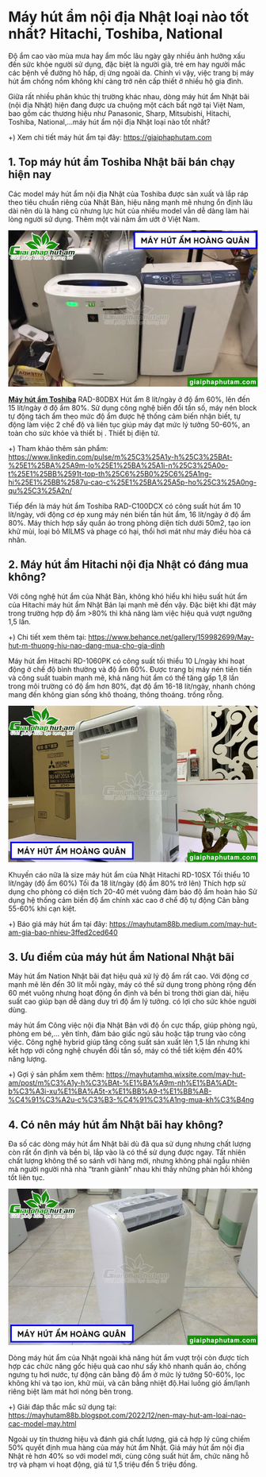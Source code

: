 # Máy hút ẩm nội địa Nhật loại nào tốt nhất? Hitachi, Toshiba, National

Độ ẩm cao vào mùa mưa hay ẩm mốc lâu ngày gây nhiều ảnh hưởng xấu đến sức khỏe người sử dụng, đặc biệt là người già, trẻ em hay người mắc các bệnh về đường hô hấp, dị ứng ngoài da. Chính vì vậy, việc trang bị máy hút ẩm chống nồm không khí càng trở nên cấp thiết ở nhiều hộ gia đình.

Giữa rất nhiều phân khúc thị trường khác nhau, dòng máy hút ẩm Nhật bãi (nội địa Nhật) hiện đang được ưa chuộng một cách bất ngờ tại Việt Nam, bao gồm các thương hiệu như Panasonic, Sharp, Mitsubishi, Hitachi, Toshiba, National,...máy hút ẩm nội địa Nhật loại nào tốt nhất?

+) Xem chi tiết máy hút ẩm tại đây: https://giaiphaphutam.com

## 1. Top máy hút ẩm Toshiba Nhật bãi bán chạy hiện nay

Các model máy hút ẩm nội địa Nhật của Toshiba được sản xuất và lắp ráp theo tiêu chuẩn riêng của Nhật Bản, hiệu năng mạnh mẽ nhưng ổn định lâu dài nên dù là hàng cũ nhưng lực hút của nhiều model vẫn dễ dàng làm hài lòng người sử dụng. Thêm một vài năm ẩm ướt ở Việt Nam.

![máy hút ẩm nhật bãi](https://raw.githubusercontent.com/mayhutam/may-hut-am-nhat-bai/main/may-hut-am-4-1.jpg)

[**Máy hút ẩm Toshiba**](https://giaiphaphutam.com/tin-tuc/may-hut-am-toshiba-835.html) RAD-80DBX Hút ẩm 8 lít/ngày ở độ ẩm 60%, lên đến 15 lít/ngày ở độ ẩm 80%. Sử dụng công nghệ biến đổi tần số, máy nén block tự động tách ẩm theo mức độ ẩm được hệ thống cảm biến nhận biết, tự động làm việc 2 chế độ và liên tục giúp máy đạt mức lý tưởng 50-60%, an toàn cho sức khỏe và thiết bị . Thiết bị điện tử.

+) Tham khảo thêm sản phẩm: https://www.linkedin.com/pulse/m%25C3%25A1y-h%25C3%25BAt-%25E1%25BA%25A9m-lo%25E1%25BA%25A1i-n%25C3%25A0o-t%25E1%25BB%2591t-top-th%25C6%25B0%25C6%25A1ng-hi%25E1%25BB%2587u-cao-c%25E1%25BA%25A5p-ho%25C3%25A0ng-qu%25C3%25A2n/

Tiếp đến là máy hút ẩm Toshiba RAD-C100DCX có công suất hút ẩm 10 lít/ngày, với động cơ ép xung máy nén biến tần hút ẩm, 16 lít/ngày ở độ ẩm 80%. Máy thích hợp sấy quần áo trong phòng diện tích dưới 50m2, tạo ion khử mùi, loại bỏ MILMS và phage có hại, thổi hơi mát như máy điều hòa cá nhân.

## 2. Máy hút ẩm Hitachi nội địa Nhật có đáng mua không?

Với công nghệ hút ẩm của Nhật Bản, không khó hiểu khi hiệu suất hút ẩm của Hitachi máy hút ẩm Nhật Bản lại mạnh mẽ đến vậy. Đặc biệt khi đặt máy trong trường hợp độ ẩm >80% thì khả năng làm việc hiệu quả vượt ngưỡng 1,5 lần.

+) Chi tiết xem thêm tại: https://www.behance.net/gallery/159982699/May-hut-m-thuong-hiu-nao-dang-mua-cho-gia-dinh

Máy hút ẩm Hitachi RD-1060PK có công suất tối thiểu 10 L/ngày khi hoạt động ở chế độ bình thường và độ ẩm 60%. Được trang bị máy nén tiên tiến và công suất tuabin mạnh mẽ, khả năng hút ẩm có thể tăng gấp 1,8 lần trong môi trường có độ ẩm hơn 80%, đạt độ ẩm 16-18 lít/ngày, nhanh chóng mang đến không gian sống khô thoáng, thông thoáng. trống rỗng.

![máy hút ẩm nội địa nhật](https://raw.githubusercontent.com/mayhutam/may-hut-am-nhat-bai/main/may-hut-am-4-2.jpg)

Khuyến cáo nữa là size máy hút ẩm của Nhật Hitachi RD-10SX Tối thiểu 10 lít/ngày (độ ẩm 60%) Tối đa 18 lít/ngày (độ ẩm 80% trở lên) Thích hợp sử dụng cho phòng có diện tích 20-40 mét vuông đảm bảo độ ẩm hoàn hảo Sử dụng hệ thống cảm biến độ ẩm chính xác cao ở chế độ tự động Cân bằng 55-60% khi cạn kiệt.

+) Báo giá máy hút ẩm tại đây: https://mayhutam88b.medium.com/may-hut-am-gia-bao-nhieu-3ffed2ced640

## 3. Ưu điểm của máy hút ẩm National Nhật bãi

Máy hút ẩm Nation Nhật bãi đạt hiệu quả xử lý độ ẩm rất cao. Với động cơ mạnh mẽ lên đến 30 lít mỗi ngày, máy có thể sử dụng trong phòng rộng đến 60 mét vuông nhưng hoạt động ổn định và bền bỉ trong thời gian dài, hiệu suất cao giúp bạn dễ dàng duy trì độ ẩm lý tưởng. có lợi cho sức khỏe người dùng.

máy hút ẩm Công việc nội địa Nhật Bản với độ ồn cực thấp, giúp phòng ngủ, phòng em bé,… yên tĩnh, đảm bảo giấc ngủ sâu hoặc tập trung vào công việc. Công nghệ hybrid giúp tăng công suất sản xuất lên 1,5 lần nhưng khi kết hợp với công nghệ chuyển đổi tần số, máy có thể tiết kiệm đến 40% năng lượng.

+) Gợi ý sản phẩm xem thêm: https://mayhutamhq.wixsite.com/may-hut-am/post/m%C3%A1y-h%C3%BAt-%E1%BA%A9m-nh%E1%BA%ADt-b%C3%A3i-xu%E1%BA%A5t-x%E1%BB%A9-t%E1%BB%AB-%C4%91%C3%A2u-c%C3%B3-%C4%91%C3%A1ng-mua-kh%C3%B4ng

## 4. Có nên máy hút ẩm Nhật bãi hay không?

Đa số các dòng máy hút ẩm Nhật bãi dù đã qua sử dụng nhưng chất lượng còn rất ổn định và bền bỉ, lắp vào là có thể sử dụng được ngay. Tất nhiên chất lượng không thể so sánh với hàng mới, nhưng không phải ngẫu nhiên mà người người nhà nhà “tranh giành” nhau khi thấy những phản hồi không tốt liên tục.

![máy hút ẩm Nhật Bản](https://raw.githubusercontent.com/mayhutam/may-hut-am-nhat-bai/main/may-hut-am-4-3.jpg)

Dòng máy hút ẩm của Nhật ngoài khả năng hút ẩm vượt trội còn được tích hợp các chức năng gốc hiệu quả cao như sấy khô nhanh quần áo, chống ngưng tụ hơi nước, tự động cân bằng độ ẩm ở mức lý tưởng 50-60%, lọc không khí và tạo ion, khử mùi, và cân bằng nhiệt độ.Hai luồng gió ấm/lạnh riêng biệt làm mát hơi nóng bên trong.

+) Giải đáp thắc mắc sử dụng tại: https://mayhutam88b.blogspot.com/2022/12/nen-may-hut-am-loai-nao-cac-model-may.html

Ngoài uy tín thương hiệu và đánh giá chất lượng, giá cả hợp lý cũng chiếm 50% quyết định mua hàng của máy hút ẩm Nhật. Giá máy hút ẩm nội địa Nhật rẻ hơn 40% so với model mới, cùng công suất hút ẩm, chức năng hỗ trợ và phạm vi hoạt động, giá từ 1,5 triệu đến 5 triệu đồng.
